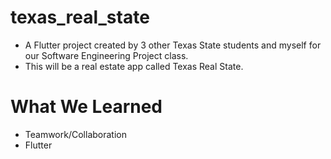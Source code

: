 # texas_real_state
* A Flutter project created by 3 other Texas State students and myself for our Software Engineering Project class.
* This will be a real estate app called Texas Real State.

# What We Learned
* Teamwork/Collaboration
* Flutter
